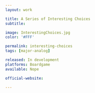 ```yaml
---
layout: work

title: A Series of Interesting Choices
subtitle:

image: InterestingChoices.jpg
color: '#FFF'

permalink: interesting-choices
tags: [major-analog]

released: In development
platforms: Boardgame
available: Nope

official-website:

---
```

